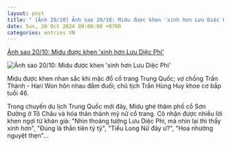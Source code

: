 ```yaml
---
layout: post
title: " [Ảnh 20/10] Ảnh sao 20/10: Midu được khen 'xinh hơn Lưu Diệc Phi'"
date: Sun, 20 Oct 2024 09:00:00 +0700
categories: entries VN
---
```

[Ảnh sao 20/10: Midu được khen 'xinh hơn Lưu Diệc Phi'](https://ngoisao.vnexpress.net/anh-sao-20-10-midu-duoc-khen-xinh-hon-luu-diec-phi-4805682.html)

![Ảnh sao 20/10: Midu được khen 'xinh hơn Lưu Diệc Phi'](https://vcdn1-ngoisao.vnecdn.net/2024/10/19/midu-1.jpg?w=1200&h=0&q=100&dpr=1&fit=crop&s=SHoFCwuZztoTHs8X2x287Q)

Midu được khen nhan sắc khi mặc đồ cổ trang Trung Quốc; vợ chồng Trấn Thành - Hari Won hôn nhau đắm đuối; chủ tịch Trần Hùng Huy khoe cơ bắp tuổi 46.

Trong chuyến du lịch Trung Quốc mới đây, Midu ghé thăm phố cổ Sơn Đường ở Tô Châu và hóa thân thành mỹ nữ cổ trang. Cô nhận được nhiều lời khen ngợi từ khán giả: "Nhìn thoáng tưởng Lưu Diệc Phi, mà nhìn lại thì thấy xinh hơn", "Đúng là thần tiên tỷ tỷ", "Tiểu Long Nữ đây ư?", "Hoa nhường nguyệt thẹn"...

